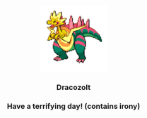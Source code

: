 <p align="center">
    <img src="https://raw.githubusercontent.com/PokeAPI/sprites/master/sprites/pokemon/880.png" width="150" height="150">
</p>
<h3 align="center"> <b>Dracozolt</b></h3>
<h3 align="center">Have a terrifying day! (contains irony)</h3>
